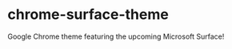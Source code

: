 chrome-surface-theme
====================

Google Chrome theme featuring the upcoming Microsoft Surface!